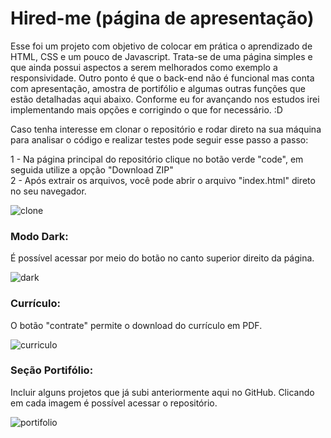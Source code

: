 # Hired-me (página de apresentação)

Esse foi um projeto com objetivo de colocar em prática o aprendizado de HTML, CSS e um pouco de Javascript. 
Trata-se de uma página simples e que ainda possui aspectos a serem melhorados como exemplo a responsividade.
Outro ponto é que o back-end não é funcional mas conta com apresentação, amostra de portifólio e algumas outras funções que estão detalhadas aqui abaixo. Conforme eu for avançando nos estudos irei implementando mais opções e corrigindo o que for necessário. :D

Caso tenha interesse em clonar o repositório e rodar direto na sua máquina para analisar o código e realizar testes pode seguir esse passo a passo:

1 - Na página principal do repositório clique no botão verde "code", em seguida utilize a opção "Download ZIP"<br>
2 - Após extrair os arquivos, você pode abrir o arquivo "index.html" direto no seu navegador. 

![clone](https://user-images.githubusercontent.com/94093354/151452736-85b49fdd-6cdd-4605-bfa9-e2dac014126d.gif)

### Modo Dark: 
É possível acessar por meio do botão no canto superior direito da página.

![dark](https://user-images.githubusercontent.com/94093354/151455914-b4280a17-701b-4778-8b74-e7591c28b208.gif)

### Currículo:
O botão "contrate" permite o download do currículo em PDF.

![curriculo](https://user-images.githubusercontent.com/94093354/151456493-a7940e93-55b0-4071-b251-03b2a663fe1e.gif)

### Seção Portifólio:
Incluir alguns projetos que já subi anteriormente aqui no GitHub. Clicando em cada imagem é possível acessar o repositório. 

![portifolio](https://user-images.githubusercontent.com/94093354/151457191-8367afc9-87fc-41ec-80f2-65ffe4839a72.gif)
